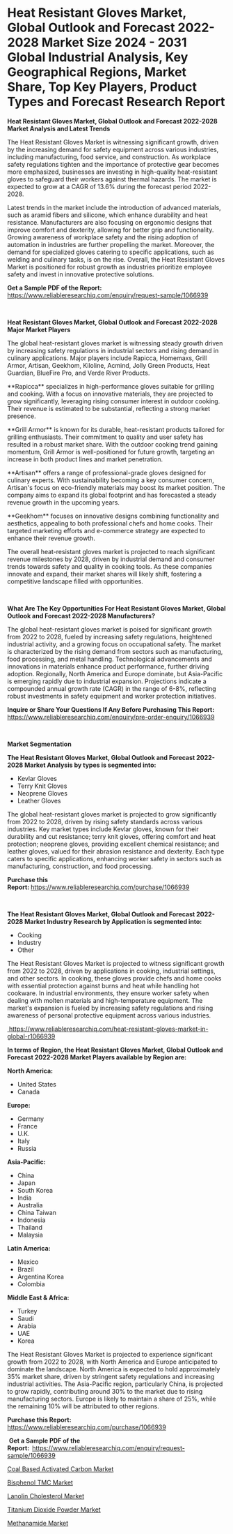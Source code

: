 <p><h1>Heat Resistant Gloves Market, Global Outlook and Forecast 2022-2028 Market Size 2024 - 2031 Global Industrial Analysis, Key Geographical Regions, Market Share, Top Key Players, Product Types and Forecast Research Report</h1></p><p><strong>Heat Resistant Gloves Market, Global Outlook and Forecast 2022-2028 Market Analysis and Latest Trends</strong></p>
<p><p>The Heat Resistant Gloves Market is witnessing significant growth, driven by the increasing demand for safety equipment across various industries, including manufacturing, food service, and construction. As workplace safety regulations tighten and the importance of protective gear becomes more emphasized, businesses are investing in high-quality heat-resistant gloves to safeguard their workers against thermal hazards. The market is expected to grow at a CAGR of 13.6% during the forecast period 2022-2028.</p><p>Latest trends in the market include the introduction of advanced materials, such as aramid fibers and silicone, which enhance durability and heat resistance. Manufacturers are also focusing on ergonomic designs that improve comfort and dexterity, allowing for better grip and functionality. Growing awareness of workplace safety and the rising adoption of automation in industries are further propelling the market. Moreover, the demand for specialized gloves catering to specific applications, such as welding and culinary tasks, is on the rise. Overall, the Heat Resistant Gloves Market is positioned for robust growth as industries prioritize employee safety and invest in innovative protective solutions.</p></p>
<p><strong>Get a Sample PDF of the Report:&nbsp;</strong> <a href="https://www.reliableresearchiq.com/enquiry/request-sample/1066939">https://www.reliableresearchiq.com/enquiry/request-sample/1066939</a></p>
<p>&nbsp;</p>
<p><strong>Heat Resistant Gloves Market, Global Outlook and Forecast 2022-2028 Major Market Players</strong></p>
<p><p>The global heat-resistant gloves market is witnessing steady growth driven by increasing safety regulations in industrial sectors and rising demand in culinary applications. Major players include Rapicca, Homemaxs, Grill Armor, Artisan, Geekhom, Kiloline, Acmind, Jolly Green Products, Heat Guardian, BlueFire Pro, and Verde River Products.</p><p>**Rapicca** specializes in high-performance gloves suitable for grilling and cooking. With a focus on innovative materials, they are projected to grow significantly, leveraging rising consumer interest in outdoor cooking. Their revenue is estimated to be substantial, reflecting a strong market presence.</p><p>**Grill Armor** is known for its durable, heat-resistant products tailored for grilling enthusiasts. Their commitment to quality and user safety has resulted in a robust market share. With the outdoor cooking trend gaining momentum, Grill Armor is well-positioned for future growth, targeting an increase in both product lines and market penetration.</p><p>**Artisan** offers a range of professional-grade gloves designed for culinary experts. With sustainability becoming a key consumer concern, Artisan's focus on eco-friendly materials may boost its market position. The company aims to expand its global footprint and has forecasted a steady revenue growth in the upcoming years.</p><p>**Geekhom** focuses on innovative designs combining functionality and aesthetics, appealing to both professional chefs and home cooks. Their targeted marketing efforts and e-commerce strategy are expected to enhance their revenue growth. </p><p>The overall heat-resistant gloves market is projected to reach significant revenue milestones by 2028, driven by industrial demand and consumer trends towards safety and quality in cooking tools. As these companies innovate and expand, their market shares will likely shift, fostering a competitive landscape filled with opportunities.</p></p>
<p>&nbsp;</p>
<p><strong>What Are The Key Opportunities For Heat Resistant Gloves Market, Global Outlook and Forecast 2022-2028 Manufacturers?</strong></p>
<p><p>The global heat-resistant gloves market is poised for significant growth from 2022 to 2028, fueled by increasing safety regulations, heightened industrial activity, and a growing focus on occupational safety. The market is characterized by the rising demand from sectors such as manufacturing, food processing, and metal handling. Technological advancements and innovations in materials enhance product performance, further driving adoption. Regionally, North America and Europe dominate, but Asia-Pacific is emerging rapidly due to industrial expansion. Projections indicate a compounded annual growth rate (CAGR) in the range of 6-8%, reflecting robust investments in safety equipment and worker protection initiatives.</p></p>
<p><strong>Inquire or Share Your Questions If Any Before Purchasing This Report:</strong> <a href="https://www.reliableresearchiq.com/enquiry/pre-order-enquiry/1066939">https://www.reliableresearchiq.com/enquiry/pre-order-enquiry/1066939</a></p>
<p>&nbsp;</p>
<p><strong>Market Segmentation</strong></p>
<p><strong>The Heat Resistant Gloves Market, Global Outlook and Forecast 2022-2028 Market Analysis by types is segmented into:</strong></p>
<p><ul><li>Kevlar Gloves</li><li>Terry Knit Gloves</li><li>Neoprene Gloves</li><li>Leather Gloves</li></ul></p>
<p><p>The global heat-resistant gloves market is projected to grow significantly from 2022 to 2028, driven by rising safety standards across various industries. Key market types include Kevlar gloves, known for their durability and cut resistance; terry knit gloves, offering comfort and heat protection; neoprene gloves, providing excellent chemical resistance; and leather gloves, valued for their abrasion resistance and dexterity. Each type caters to specific applications, enhancing worker safety in sectors such as manufacturing, construction, and food processing.</p></p>
<p><strong>Purchase this Report:&nbsp;</strong><a href="https://www.reliableresearchiq.com/purchase/1066939">https://www.reliableresearchiq.com/purchase/1066939</a></p>
<p>&nbsp;</p>
<p><strong>The Heat Resistant Gloves Market, Global Outlook and Forecast 2022-2028 Market Industry Research by Application is segmented into:</strong></p>
<p><ul><li>Cooking</li><li>Industry</li><li>Other</li></ul></p>
<p><p>The Heat Resistant Gloves Market is projected to witness significant growth from 2022 to 2028, driven by applications in cooking, industrial settings, and other sectors. In cooking, these gloves provide chefs and home cooks with essential protection against burns and heat while handling hot cookware. In industrial environments, they ensure worker safety when dealing with molten materials and high-temperature equipment. The market's expansion is fueled by increasing safety regulations and rising awareness of personal protective equipment across various industries.</p></p>
<p><a href="https://www.reliableresearchiq.com/heat-resistant-gloves-market-in-global-r1066939">&nbsp;https://www.reliableresearchiq.com/heat-resistant-gloves-market-in-global-r1066939</a></p>
<p><strong>In terms of Region, the Heat Resistant Gloves Market, Global Outlook and Forecast 2022-2028 Market Players available by Region are:</strong></p>
<p>
    <p> <strong> North America: </strong>
        <ul>
            <li>United States</li>
            <li>Canada</li>
        </ul>
        </p> 
    <p> <strong> Europe: </strong>
        <ul>
            <li>Germany</li>
            <li>France</li>
            <li>U.K.</li>
            <li>Italy</li>
            <li>Russia</li>
        </ul>
        </p> 
    <p> <strong> Asia-Pacific: </strong>
        <ul>
            <li>China</li>
            <li>Japan</li>
            <li>South Korea</li>
            <li>India</li>
            <li>Australia</li>
            <li>China Taiwan</li>
            <li>Indonesia</li>
            <li>Thailand</li>
            <li>Malaysia</li>
        </ul>
        </p> 
    <p> <strong> Latin America: </strong>
        <ul>
            <li>Mexico</li>
            <li>Brazil</li>
            <li>Argentina Korea</li>
            <li>Colombia</li>
        </ul>
        </p> 
    <p> <strong> Middle East & Africa: </strong>
        <ul>
            <li>Turkey</li>
            <li>Saudi</li>
            <li>Arabia</li>
            <li>UAE</li>
            <li>Korea</li>
        </ul>
    </p>
    </p>
<p><p>The Heat Resistant Gloves Market is projected to experience significant growth from 2022 to 2028, with North America and Europe anticipated to dominate the landscape. North America is expected to hold approximately 35% market share, driven by stringent safety regulations and increasing industrial activities. The Asia-Pacific region, particularly China, is projected to grow rapidly, contributing around 30% to the market due to rising manufacturing sectors. Europe is likely to maintain a share of 25%, while the remaining 10% will be attributed to other regions.</p></p>
<p><strong>Purchase this Report: </strong><a href="https://www.reliableresearchiq.com/purchase/1066939">https://www.reliableresearchiq.com/purchase/1066939</a></p>
<p>&nbsp;<strong>Get a Sample PDF of the Report:&nbsp;&nbsp;</strong><a href="https://www.reliableresearchiq.com/enquiry/request-sample/1066939">https://www.reliableresearchiq.com/enquiry/request-sample/1066939</a></p>
<p><strong></strong></p>
<p><p><a href="https://issuu.com/reportprime-2/docs/coal-based-activated-carbon-market-_1fcce26ba5c398">Coal Based Activated Carbon Market</a></p><p><a href="https://medium.com/@KevinNorth98/this-report-on-bisphenol-tmc-market-is-a-comprehensive-analysis-of-market-shares-strategies-a6d8d3f7e856">Bisphenol TMC Market</a></p><p><a href="https://medium.com/@KevinNorth98/the-global-lanolin-cholesterol-market-is-at-the-forefront-of-innovation-driving-rapid-industry-cf4804009ce1">Lanolin Cholesterol Market</a></p><p><a href="https://www.linkedin.com/pulse/titanium-dioxide-powder-market-indicators-size-regional-zfulf?trackingId=MHhP59haQu2YhyUIC4A1CA%3D%3D">Titanium Dioxide Powder Market</a></p><p><a href="https://issuu.com/reportprime-2/docs/methanamide-market-size-2030.pptx_2b471447f84a80">Methanamide Market</a></p></p>